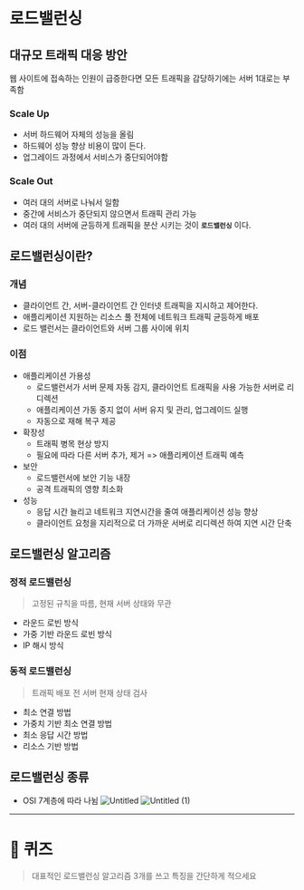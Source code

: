 # 로드밸런싱

## 대규모 트래픽 대응 방안
웹 사이트에 접속하는 인원이 급증한다면 모든 트래픽을 감당하기에는 서버 1대로는 부족함

### Scale Up
- 서버 하드웨어 자체의 성능을 올림
- 하드웨어 성능 향상 비용이 많이 든다.
- 업그레이드 과정에서 서비스가 중단되어야함

### Scale Out
- 여러 대의 서버로 나눠서 일함
- 중간에 서비스가 중단되지 않으면서 트래픽 관리 가능
- 여러 대의 서버에 균등하게 트래픽을 분산 시키는 것이 **`로드밸런싱`** 이다.
  
## 로드밸런싱이란?
### 개념
- 클라이언트 간, 서버-클라이언트 간 인터넷 트래픽을 지시하고 제어한다.
- 애플리케이션 지원하는 리소스 풀 전체에 네트워크 트래픽 균등하게 배포
- 로드 밸런서는 클라이언트와 서버 그룹 사이에 위치
  
### 이점
- 애플리케이션 가용성
  - 로드밸런서가 서버 문제 자동 감지, 클라이언트 트래픽을 사용 가능한 서버로 리디렉션
  - 애플리케이션 가동 중지 없이 서버 유지 및 관리, 업그레이드 실행
  - 자동으로 재해 복구 제공
- 확장성
  - 트래픽 병목 현상 방지
  - 필요에 따라 다른 서버 추가, 제거 => 애플리케이션 트래픽 예측
- 보안
  - 로드밸런서에 보안 기능 내장
  - 공격 트래픽의 영향 최소화
- 성능
  - 응답 시간 늘리고 네트워크 지연시간을 줄여 애플리케이션 성능 향상
  - 클라이언트 요청을 지리적으로 더 가까운 서버로 리디렉션 하여 지연 시간 단축

## 로드밸런싱 알고리즘
### 정적 로드밸런싱
> 고정된 규칙을 따름, 현재 서버 상태와 무관
- 라운드 로빈 방식
- 가중 기반 라운드 로빈 방식
- IP 해시 방식

### 동적 로드밸런싱
> 트래픽 배포 전 서버 현재 상태 검사
- 최소 연결 방법
- 가중치 기반 최소 연결 방법
- 최소 응답 시간 방법
- 리소스 기반 방법

## 로드밸런싱 종류
- OSI 7계층에 따라 나뉨
![Untitled](https://github.com/gyungmean/cs_study/assets/70059000/d1bc91c1-883a-4075-9a44-bf7baa862cde)
![Untitled (1)](https://github.com/gyungmean/cs_study/assets/70059000/c7c45497-847f-47fb-8eb9-f6bcda8b7473)

---
# :pencil: 퀴즈
> 대표적인 로드밸런싱 알고리즘 3개를 쓰고 특징을 간단하게 적으세요